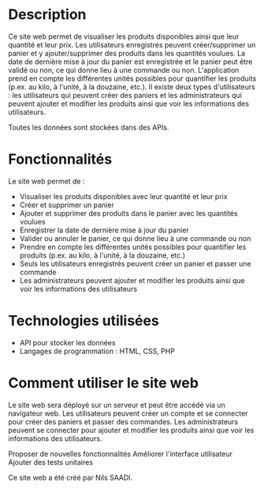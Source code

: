 # Description
Ce site web permet de visualiser les produits disponibles ainsi que leur quantité et leur prix. 
Les utilisateurs enregistrés peuvent créer/supprimer un panier et y ajouter/supprimer des produits dans les quantités voulues.
La date de dernière mise à jour du panier est enregistrée et le panier peut être validé ou non, ce qui donne lieu à une commande ou non. 
L'application prend en compte les différentes unités possibles pour quantifier les produits (p.ex. au kilo, à l'unité, à la douzaine, etc.).
Il existe deux types d'utilisateurs : les utilisateurs qui peuvent créer des paniers et les administrateurs qui peuvent ajouter et modifier les produits
ainsi que voir les informations des utilisateurs.

Toutes les données sont stockées dans des APIs.

# Fonctionnalités
Le site web permet de :

- Visualiser les produits disponibles avec leur quantité et leur prix
- Créer et supprimer un panier
- Ajouter et supprimer des produits dans le panier avec les quantités voulues
- Enregistrer la date de dernière mise à jour du panier
- Valider ou annuler le panier, ce qui donne lieu à une commande ou non
- Prendre en compte les différentes unités possibles pour quantifier les produits (p.ex. au kilo, à l'unité, à la douzaine, etc.)
- Seuls les utilisateurs enregistrés peuvent créer un panier et passer une commande
- Les administrateurs peuvent ajouter et modifier les produits ainsi que voir les informations des utilisateurs

# Technologies utilisées
- API pour stocker les données
- Langages de programmation : HTML, CSS, PHP

# Comment utiliser le site web
Le site web sera déployé sur un serveur et peut être accédé via un navigateur web. 
Les utilisateurs peuvent créer un compte et se connecter pour créer des paniers et passer des commandes.
Les administrateurs peuvent se connecter pour ajouter et modifier les produits ainsi que voir les informations des utilisateurs.



Proposer de nouvelles fonctionnalités
Améliorer l'interface utilisateur
Ajouter des tests unitaires


Ce site web a été créé par Nils SAADI.
